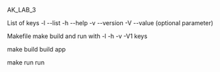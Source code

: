 AK_LAB_3

List of keys -l --list -h --help -v --version -V --value (optional parameter)

Makefile make build and run with -l -h -v -V1 keys

make build build app

make run run
